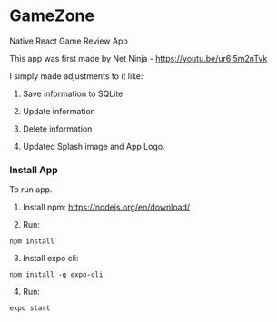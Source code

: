 # GameZone
Native React Game Review App

This app was first made by Net Ninja - https://youtu.be/ur6I5m2nTvk

I simply made adjustments to it like:

1) Save information to SQLite

2) Update information

3) Delete information

4) Updated Splash image and App Logo.


### Install App

To run app.

1) Install npm: https://nodejs.org/en/download/

2) Run: 
```
npm install
```

3) Install expo cli: 
```
npm install -g expo-cli
```

4) Run: 
```
expo start
```
